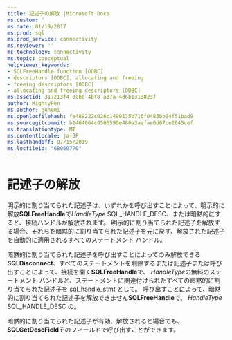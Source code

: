 ```yaml
---
title: 記述子の解放 |Microsoft Docs
ms.custom: ''
ms.date: 01/19/2017
ms.prod: sql
ms.prod_service: connectivity
ms.reviewer: ''
ms.technology: connectivity
ms.topic: conceptual
helpviewer_keywords:
- SQLFreeHandle function [ODBC]
- descriptors [ODBC], allocating and freeing
- freeing descriptors [ODBC]
- allocating and freeing descriptors [ODBC]
ms.assetid: 317213f4-0ebb-4bf8-a37a-4d6b1313823f
author: MightyPen
ms.author: genemi
ms.openlocfilehash: fe489222c026c1499135b716f0485bb04f51bad9
ms.sourcegitcommit: b2464064c0566590e486a3aafae6d67ce2645cef
ms.translationtype: MT
ms.contentlocale: ja-JP
ms.lasthandoff: 07/15/2019
ms.locfileid: "68069770"
---
```

# <a name="freeing-descriptors"></a>記述子の解放
明示的に割り当てられた記述子は、いずれかを呼び出すことによって、明示的に解放**SQLFreeHandle**で*HandleType* SQL_HANDLE_DESC、または暗黙的にすると、接続ハンドルが解放されます。 明示的に割り当てられた記述子を解放する場合、それらを暗黙的に割り当てられた記述子を元に戻す、解放された記述子を自動的に適用されるすべてのステートメント ハンドル。  
  
 暗黙的に割り当てられた記述子を呼び出すことによってのみ解放できる**SQLDisconnect**、すべてのステートメントを削除するまたは記述子または呼び出すことによって、接続を開く**SQLFreeHandle**で、 *HandleType*の無料のステートメント ハンドルと、ステートメントに関連付けられたすべての暗黙的に割り当てられた記述子を sql_handle_stmt として。 呼び出すことによって、暗黙的に割り当てられた記述子を解放できません**SQLFreeHandle**で、 *HandleType* SQL_HANDLE_DESC の。  
  
 暗黙的に割り当てられた記述子が有効、解放されると場合でも、 **SQLGetDescField**そのフィールドで呼び出すことができます。
